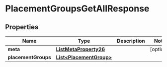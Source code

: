 

# PlacementGroupsGetAllResponse


## Properties

| Name | Type | Description | Notes |
|------------ | ------------- | ------------- | -------------|
|**meta** | [**ListMetaProperty26**](ListMetaProperty26.md) |  |  [optional] |
|**placementGroups** | [**List&lt;PlacementGroup&gt;**](PlacementGroup.md) |  |  |




